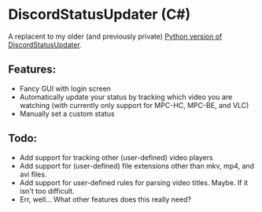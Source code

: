 # DiscordStatusUpdater (C#)

A replacent to my older (and previously private) [Python version of DiscordStatusUpdater](https://my.mixtape.moe/wqpgur.zip).

## Features:

* Fancy GUI with login screen
* Automatically update your status by tracking which video you are watching (with currently only support for MPC-HC, MPC-BE, and VLC)
* Manually set a custom status

## Todo:

* Add support for tracking other (user-defined) video players
* Add support for (user-defined) file extensions other than mkv, mp4, and avi files.
* Add support for user-defined rules for parsing video titles. Maybe. If it isn't too difficult.
* Err, well... What other features does this really need?
